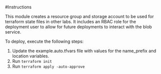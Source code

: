 #Instructions

This module creates a resource group and storage account to be used for terraform state files in other labs. It includes an RBAC role for the deployment user to allow for future deployments to interact with the blob service.

To deploy, execute the following steps:

1. Update the example.auto.tfvars file with values for the name_prefix and location variables.
1. Run `terraform init` 
1. Run `terraform apply -auto-approve` 